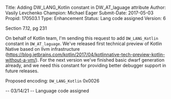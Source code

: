 Title:       Adding DW_LANG_Kotlin constant in  DW_AT_laguage attribute
Author:      Vasily Levchenko
Champion:    Michael Eager
Submit-Date: 2017-05-03
Propid:      170503.1
Type:        Enhancement
Status:      Lang code assigned
Version:     6

Section 7.12, pg 231

On behalf of Kotlin team, I'm sending this request to add `DW_LANG_Kotlin` constant in 
`DW_AT_laguage`. We've released first technical preview of Kotlin Native based on llvm 
infrastructure (https://blog.jetbrains.com/kotlin/2017/04/kotlinnative-tech-preview-kotlin-without-a-vm/).
For the next version we've finished basic dwarf generation already, and we need this constant 
for providing  better debugger support in future releases.

Proposed encoding:  `DW_LANG_Kotlin`  0x0026

--
03/14/21 -- Language code assigned
